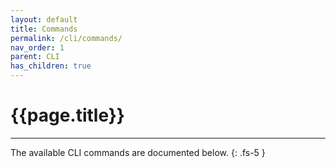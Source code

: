 ```yaml
---
layout: default
title: Commands
permalink: /cli/commands/
nav_order: 1
parent: CLI
has_children: true
---
```


# {{page.title}}

---

The available CLI commands are documented below.
{: .fs-5 }
